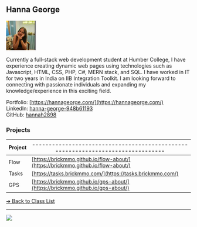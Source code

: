 <style>@import url("//readme.codeadam.ca/readme.css");</style>

## Hanna George

![Hanna George](../images/hannah2898.jpg)

Currently a full-stack web development student at Humber College, I have experience creating dynamic web pages using technologies such as Javascript, HTML, CSS, PHP, C#, MERN stack, and SQL. I have worked in IT for two years in India on IIB Integration Toolkit. I am looking forward to connecting with passionate individuals and expanding my knowledge/experience in this exciting field.

Portfolio: [https://hannageorge.com/](https://hannageorge.com/)  
LinkedIn: [hanna-george-948b61193](https://www.linkedin.com/in/hanna-george-948b61193/)  
GitHub: [hannah2898](https://github.com/hannah2898)  

### Projects

| Project | -------------------------------------------------------------------------------- |
| ------- | -------------------------------------------------------------------------------- |
| Flow    | [https://brickmmo.github.io/flow-about/](https://brickmmo.github.io/flow-about/) |
| Tasks   | [https://tasks.brickmmo.com/](https://tasks.brickmmo.com/)                       |
| GPS     | [https://brickmmo.github.io/gps-about/](https://brickmmo.github.io/gps-about/)   |

[&#10132; Back to Class List](/)

---

<a href="https://brickmmo.com">
<img src="https://brickmmo.com/images/brickmmo-logo-horizontal.jpg" width="100">
</a>
